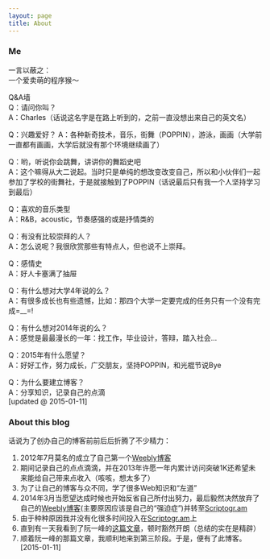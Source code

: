 ```yaml
---
layout: page
title: About 
---
```


### Me
一言以蔽之：  
一个爱卖萌的程序猴～

Q&A墙  
Q：请问你叫？  
A：Charles（话说这名字是在路上听到的，之前一直没想出来自己的英文名）

Q：兴趣爱好？
A：各种新奇技术，音乐，街舞（POPPIN），游泳，画画（大学前一直都有画画，大学后就没有那个环境继续画了）

Q：哟，听说你会跳舞，讲讲你的舞蹈史吧  
A：这个嘛得从大二说起。当时只是单纯的想改变改变自己，所以和小伙伴们一起参加了学校的街舞社，于是就接触到了POPPIN（话说最后只有我一个人坚持学习到最后）

Q：喜欢的音乐类型  
A：R&B，acoustic，节奏感强的或是抒情类的

Q：有没有比较崇拜的人？  
A：怎么说呢？我很欣赏那些有特点人，但也说不上崇拜。

Q：感情史  
A：好人卡塞满了抽屉

Q：有什么想对大学4年说的么？  
A：有很多成长也有些遗憾，比如：那四个大学一定要完成的任务只有一个没有完成=__=!

Q：有什么想对2014年说的么？  
A：感觉是最最漫长的一年：找工作，毕业设计，答辩，踏入社会...

Q：2015年有什么愿望？  
A：好好工作，努力成长，广交朋友，坚持POPPIN，和光棍节说Bye

Q：为什么要建立博客？  
A：分享知识，记录自己的点滴  
[updated @ 2015-01-11]

### About this blog
话说为了创办自己的博客前前后后折腾了不少精力：

1. 2012年7月莫名的成立了自己第一个[Weebly博客](http://cooljstyle.weebly.com/)
2. 期间记录自己的点点滴滴，并在2013年许愿一年内累计访问突破1K还希望未来能给自己带来点收入（咳咳，想太多了）
3. 为了让自己的博客与众不同，学了很多Web知识和“左道”
4. 2014年3月当愿望达成时候也开始反省自己所付出努力，最后毅然决然放弃了自己的[Weebly博客](http://cooljstyle.weebly.com/)(主要原因应该是自己的“强迫症”)并转至[Scriptogr.am](http://scriptogr.am/javacs3)
5. 由于种种原因我并没有化很多时间投入在[Scriptogr.am](http://scriptogr.am/javacs3)上
6. 直到有一天我看到了阮一峰的[这篇文章](http://www.ruanyifeng.com/blog/2012/08/blogging_with_jekyll.html)，顿时豁然开朗（总结的实在是精辟）
7. 顺着阮一峰的那篇文章，我顺利地来到第三阶段。于是，便有了此博客。
[2015-01-11]
